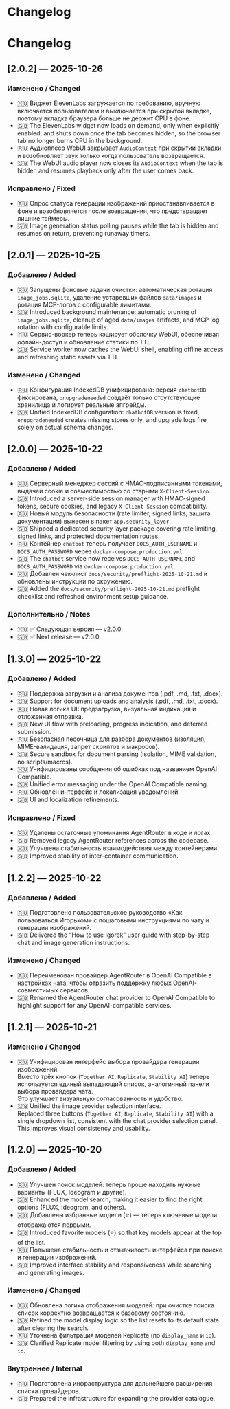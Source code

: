 # Changelog

# Changelog

## [2.0.2] — 2025-10-26
### Изменено / Changed
- 🇷🇺 Виджет ElevenLabs загружается по требованию, вручную включается пользователем и выключается при скрытой вкладке, поэтому вкладка браузера больше не держит CPU в фоне.
- 🇬🇧 The ElevenLabs widget now loads on demand, only when explicitly enabled, and shuts down once the tab becomes hidden, so the browser tab no longer burns CPU in the background.
- 🇷🇺 Аудиоплеер WebUI закрывает `AudioContext` при скрытии вкладки и возобновляет звук только когда пользователь возвращается.
- 🇬🇧 The WebUI audio player now closes its `AudioContext` when the tab is hidden and resumes playback only after the user comes back.

### Исправлено / Fixed
- 🇷🇺 Опрос статуса генерации изображений приостанавливается в фоне и возобновляется после возвращения, что предотвращает лишние таймеры.
- 🇬🇧 Image generation status polling pauses while the tab is hidden and resumes on return, preventing runaway timers.

## [2.0.1] — 2025-10-25
### Добавлено / Added
- 🇷🇺 Запущены фоновые задачи очистки: автоматическая ротация `image_jobs.sqlite`, удаление устаревших файлов `data/images` и ротация MCP-логов с configurable лимитами.
- 🇬🇧 Introduced background maintenance: automatic pruning of `image_jobs.sqlite`, cleanup of aged `data/images` artifacts, and MCP log rotation with configurable limits.
- 🇷🇺 Сервис-воркер теперь кэширует оболочку WebUI, обеспечивая офлайн-доступ и обновление статики по TTL.
- 🇬🇧 Service worker now caches the WebUI shell, enabling offline access and refreshing static assets via TTL.

### Изменено / Changed
- 🇷🇺 Конфигурация IndexedDB унифицирована: версия `chatbotDB` фиксирована, `onupgradeneeded` создаёт только отсутствующие хранилища и логирует реальные апгрейды.
- 🇬🇧 Unified IndexedDB configuration: `chatbotDB` version is fixed, `onupgradeneeded` creates missing stores only, and upgrade logs fire solely on actual schema changes.

## [2.0.0] — 2025-10-22
### Добавлено / Added
- 🇷🇺 Серверный менеджер сессий с HMAC-подписанными токенами, выдачей cookie и совместимостью со старыми `X-Client-Session`.
- 🇬🇧 Introduced a server-side session manager with HMAC-signed tokens, secure cookies, and legacy `X-Client-Session` compatibility.
- 🇷🇺 Новый модуль безопасности (rate limiter, signed links, защита документации) вынесен в пакет `app.security_layer`.
- 🇬🇧 Shipped a dedicated security layer package covering rate limiting, signed links, and protected documentation routes.
- 🇷🇺 Контейнер `chatbot` теперь получает `DOCS_AUTH_USERNAME` и `DOCS_AUTH_PASSWORD` через `docker-compose.production.yml`.
- 🇬🇧 The `chatbot` service now receives `DOCS_AUTH_USERNAME` and `DOCS_AUTH_PASSWORD` via `docker-compose.production.yml`.
- 🇷🇺 Добавлен чек-лист `docs/security/preflight-2025-10-21.md` и обновлены инструкции по окружению.
- 🇬🇧 Added the `docs/security/preflight-2025-10-21.md` preflight checklist and refreshed environment setup guidance.

### Дополнительно / Notes
- 🇷🇺 ✅ Следующая версия — v2.0.0.
- 🇬🇧 ✅ Next release — v2.0.0.

## [1.3.0] — 2025-10-22
### Добавлено / Added
- 🇷🇺 Поддержка загрузки и анализа документов (.pdf, .md, .txt, .docx).
- 🇬🇧 Support for document uploads and analysis (.pdf, .md, .txt, .docx).
- 🇷🇺 Новая логика UI: предзагрузка, визуальная индикация и отложенная отправка.
- 🇬🇧 New UI flow with preloading, progress indication, and deferred submission.
- 🇷🇺 Безопасная песочница для разбора документов (изоляция, MIME-валидация, запрет скриптов и макросов).
- 🇬🇧 Secure sandbox for document parsing (isolation, MIME validation, no scripts/macros).
- 🇷🇺 Унифицированы сообщения об ошибках под названием OpenAI Compatible.
- 🇬🇧 Unified error messaging under the OpenAI Compatible naming.
- 🇷🇺 Обновлён интерфейс и локализация уведомлений.
- 🇬🇧 UI and localization refinements.

### Исправлено / Fixed
- 🇷🇺 Удалены остаточные упоминания AgentRouter в коде и логах.
- 🇬🇧 Removed legacy AgentRouter references across the codebase.
- 🇷🇺 Улучшена стабильность взаимодействия между контейнерами.
- 🇬🇧 Improved stability of inter-container communication.

## [1.2.2] — 2025-10-22
### Добавлено / Added
- 🇷🇺 Подготовлено пользовательское руководство «Как пользоваться Игорьком» с пошаговыми инструкциями по чату и генерации изображений.
- 🇬🇧 Delivered the “How to use Igorek” user guide with step-by-step chat and image generation instructions.

### Изменено / Changed
- 🇷🇺 Переименован провайдер AgentRouter в OpenAI Compatible в настройках чата, чтобы отразить поддержку любых OpenAI-совместимых сервисов.
- 🇬🇧 Renamed the AgentRouter chat provider to OpenAI Compatible to highlight support for any OpenAI-compatible services.

## [1.2.1] — 2025-10-21
### Изменено / Changed
- 🇷🇺 Унифицирован интерфейс выбора провайдера генерации изображений.  
  Вместо трёх кнопок (`Together AI`, `Replicate`, `Stability AI`) теперь используется единый выпадающий список, аналогичный панели выбора провайдера чата.  
  Это улучшает визуальную согласованность и удобство.
- 🇬🇧 Unified the image provider selection interface.  
  Replaced three buttons (`Together AI`, `Replicate`, `Stability AI`) with a single dropdown list, consistent with the chat provider selection panel.  
  This improves visual consistency and usability.

## [1.2.0] — 2025-10-20
### Добавлено / Added
- 🇷🇺 Улучшен поиск моделей: теперь проще находить нужные варианты (FLUX, Ideogram и другие).
- 🇬🇧 Enhanced the model search, making it easier to find the right options (FLUX, Ideogram, and others).
- 🇷🇺 Добавлены избранные модели (⭐) — теперь ключевые модели отображаются первыми.
- 🇬🇧 Introduced favorite models (⭐) so that key models appear at the top of the list.
- 🇷🇺 Повышена стабильность и отзывчивость интерфейса при поиске и генерации изображений.
- 🇬🇧 Improved interface stability and responsiveness while searching and generating images.

### Изменено / Changed
- 🇷🇺 Обновлена логика отображения моделей: при очистке поиска список корректно возвращается к базовому состоянию.
- 🇬🇧 Refined the model display logic so the list resets to its default state after clearing the search.
- 🇷🇺 Уточнена фильтрация моделей Replicate (по `display_name` и `id`).
- 🇬🇧 Clarified Replicate model filtering by using both `display_name` and `id`.

### Внутреннее / Internal
- 🇷🇺 Подготовлена инфраструктура для дальнейшего расширения списка провайдеров.
- 🇬🇧 Prepared the infrastructure for expanding the provider catalogue.
